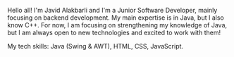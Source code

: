 Hello all! I'm Javid Alakbarli and I'm a Junior Software Developer, mainly focusing on backend development. My main expertise is in Java, but I also know C++. For now, I am focusing on strengthening my knowledge of Java, but I am always open to new technologies and excited to work with them!  

My tech skills: Java (Swing & AWT), HTML, CSS, JavaScript. 
